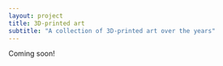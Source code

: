 ```yaml
---
layout: project
title: 3D-printed art
subtitle: "A collection of 3D-printed art over the years"
---
```


Coming soon!